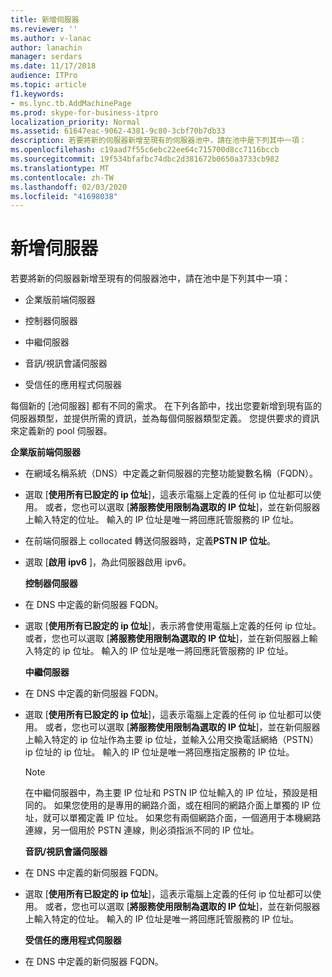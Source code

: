 ```yaml
---
title: 新增伺服器​​
ms.reviewer: ''
ms.author: v-lanac
author: lanachin
manager: serdars
ms.date: 11/17/2018
audience: ITPro
ms.topic: article
f1.keywords:
- ms.lync.tb.AddMachinePage
ms.prod: skype-for-business-itpro
localization_priority: Normal
ms.assetid: 61647eac-9062-4381-9c80-3cbf70b7db33
description: 若要將新的伺服器新增至現有的伺服器池中，請在池中是下列其中一項：
ms.openlocfilehash: c19aad7f55c6ebc22ee64c715700d8cc7116bccb
ms.sourcegitcommit: 19f534bfafbc74dbc2d381672b0650a3733cb982
ms.translationtype: MT
ms.contentlocale: zh-TW
ms.lasthandoff: 02/03/2020
ms.locfileid: "41698038"
---
```

# <a name="add-server"></a>新增伺服器​​
 
若要將新的伺服器新增至現有的伺服器池中，請在池中是下列其中一項：
  
- 企業版前端伺服器
    
- 控制器伺服器
    
- 中繼伺服器
    
- 音訊/視訊會議伺服器
    
- 受信任的應用程式伺服器
    
每個新的 [池伺服器] 都有不同的需求。 在下列各節中，找出您要新增到現有區的伺服器類型，並提供所需的資訊，並為每個伺服器類型定義。 您提供要求的資訊來定義新的 pool 伺服器。
  
 **企業版前端伺服器**
  
- 在網域名稱系統（DNS）中定義之新伺服器的完整功能變數名稱（FQDN）。
    
- 選取 [**使用所有已設定的 ip 位址**]，這表示電腦上定義的任何 ip 位址都可以使用。 或者，您也可以選取 [**將服務使用限制為選取的 IP 位址**]，並在新伺服器上輸入特定的位址。 輸入的 IP 位址是唯一將回應託管服務的 IP 位址。
    
- 在前端伺服器上 collocated 轉送伺服器時，定義**PSTN IP 位址**。
    
- 選取 [**啟用 ipv6** ]，為此伺服器啟用 ipv6。
    
  **控制器伺服器**
  
- 在 DNS 中定義的新伺服器 FQDN。
    
- 選取 [**使用所有已設定的 ip 位址**]，表示將會使用電腦上定義的任何 ip 位址。 或者，您也可以選取 [**將服務使用限制為選取的 IP 位址**]，並在新伺服器上輸入特定的 ip 位址。 輸入的 IP 位址是唯一將回應託管服務的 IP 位址。
    
  **中繼伺服器**
  
- 在 DNS 中定義的新伺服器 FQDN。
    
- 選取 [**使用所有已設定的 ip 位址**]，這表示電腦上定義的任何 ip 位址都可以使用。 或者，您也可以選取 [**將服務使用限制為選取的 IP 位址**]，並在新伺服器上輸入特定的 ip 位址作為主要 ip 位址，並輸入公用交換電話網絡（PSTN） ip 位址的 ip 位址。 輸入的 IP 位址是唯一將回應指定服務的 IP 位址。
    
    > [!NOTE]
    > 在中繼伺服器中，為主要 IP 位址和 PSTN IP 位址輸入的 IP 位址，預設是相同的。 如果您使用的是專用的網路介面，或在相同的網路介面上單獨的 IP 位址，就可以單獨定義 IP 位址。 如果您有兩個網路介面，一個適用于本機網路連線，另一個用於 PSTN 連線，則必須指派不同的 IP 位址。 
  
  **音訊/視訊會議伺服器**
  
- 在 DNS 中定義的新伺服器 FQDN。
    
- 選取 [**使用所有已設定的 ip 位址**]，這表示電腦上定義的任何 ip 位址都可以使用。 或者，您也可以選取 [**將服務使用限制為選取的 IP 位址**]，並在新伺服器上輸入特定的位址。 輸入的 IP 位址是唯一將回應託管服務的 IP 位址。
    
  **受信任的應用程式伺服器**
  
- 在 DNS 中定義的新伺服器 FQDN。
    


